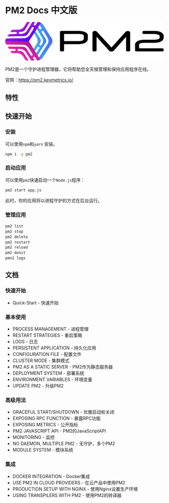 # PM2 Docs 中文版

<img src="https://raw.githubusercontent.com/Unitech/pm2/master/pres/pm2-v4.png" style="zoom:50%;" />



PM2是一个守护进程管理器，它将帮助您全天候管理和保持应用程序在线。

官网：https://pm2.keymetrics.io/





## 特性





## 快速开始

### 安装

可以使用`npm`和`yarn` 安装。

```bash
npm i -g pm2
```



### 启动应用

可以使用`pm2`快速启动一个`Node.js`程序：

```bash
pm2 start app.js
```

此时，你的应用将以进程守护的方式在后台运行。



### 管理应用

```bash
pm2 list 
pm2 stop
pm2 delete
pm2 restart
pm2 reload
pm2 monit
pmn2 logs
```





## 文档

### 快速开始

- Quick-Start - 快速开始



### 基本使用

- PROCESS MANAGEMENT - 进程管理
- RESTART STRATEGIES - 重启策略
- LOGS - 日志
- PERSISTENT APPLICATION - 持久化应用
- CONFIGURATION FILE - 配置文件
- CLUSTER MODE - 集群模式
- PM2 AS A STATIC SERVER - PM2作为静态服务器
- DEPLOYMENT SYSTEM - 部署系统
- ENVIRONMENT VARIABLES - 环境变量
- UPDATE PM2 - 升级PM2

### 高级用法

- GRACEFUL START/SHUTDOWN - 优雅启动和关闭
- EXPOSING RPC FUNCTION - 暴露RPC功能
- EXPOSING METRICS - 公开指标 
- PM2 JAVASCRIPT API - PM2的JavaScriptAPI
- MONITORING - 监控
- NO DAEMON, MULTIPLE PM2 - 无守护，多个PM2
- MODULE SYSTEM - 模块系统





### 集成

- DOCKER INTEGRATION - Docker集成
- USE PM2 IN CLOUD PROVIDERS - 在云产品中使用PM2
- PRODUCTION SETUP WITH NGINX - 使用Nginx设置生产环境
- USING TRANSPILERS WITH PM2 - 使用PM2的转译器